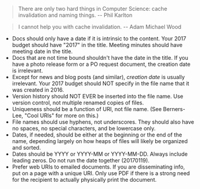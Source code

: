 <!--
.. title: File Names
.. slug: file-names
.. date: 2017-01-20 06:31:12 UTC-08:00
.. tags:
.. category:
.. link:
.. description:
.. type: text
-->

> There are only two hard things in Computer Science: cache invalidation and naming things.
> -- Phil Karlton

> I cannot help you with cache invalidation.
> -- Adam Michael Wood






- Docs should only have a date if it is intrinsic to the content. Your 2017 budget should have "2017" in the title. Meeting minutes should have meeting date in the title.
- Docs that are not time bound shouldn't have the date in the title. If you have a photo release form or a PO request document, the creation date is irrelevant.
- Except for news and blog posts (and similar), *creation date* is usually irrelevant. Your 2017 budget should NOT specify in the file name that it was created in 2016.
- Version history should NOT EVER be inserted into the file name. Use version control, not multiple renamed copies of files.
- Uniqueness should be a function of URI, not file name. (See Berners-Lee, "Cool URIs" for more on this.)
- File names should use hyphens, not underscores. They should also have no spaces, no special characters, and be lowercase only.
- Dates, if needed, should be either at the beginning or the end of the name, depending largely on how heaps of files will likely be organized and sorted.
- Dates should be YYYY or YYYY-MM or YYYY-MM-DD. Always include leading zeros. Do not run the date together (20170119).
- Prefer web URIs to emailed documents. If you are disseminating info, put on a page with a unique URI. Only use PDF if there is a strong need for the recipient to actually physically print the document.
